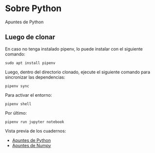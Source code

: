 # Sobre Python
Apuntes de Python

## Luego de clonar

En caso no tenga instalado pipenv, lo puede instalar con el siguiente comando:

```
sudo apt install pipenv
```

Luego, dentro del directorio clonado, ejecute el siguiente comando para sincronizar las dependencias:

```
pipenv sync
```

Para activar el entorno:

```
pipenv shell
```

Por último:

```
pipenv run jupyter notebook
```

Vista previa de los cuadernos:
  * [Apuntes de Python](https://nbviewer.jupyter.org/github/stefano-andre/sobre-python/blob/main/python-general.ipynb)
  * [Apuntes de Numpy](https://nbviewer.jupyter.org/github/stefano-andre/sobre-python/blob/main/numpy-general.ipynb)
